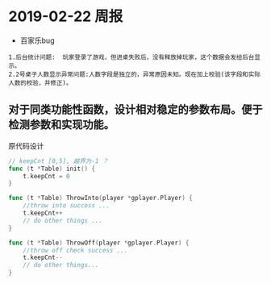 # 2019-02-22 周报

* 百家乐bug
```text
1.后台统计问题:  玩家登录了游戏，但进桌失败后，没有释放掉玩家，这个数据会发给后台显示。
2.2号桌子人数显示异常问题:人数字段是独立的，异常原因未知。现在加上校验(该字段和实际人数的校验，并修正)。

```
## 对于同类功能性函数，设计相对稳定的参数布局。便于检测参数和实现功能。

原代码设计
```go
// keepCnt [0,5], 越界为-1 ？
func (t *Table) init() {
    t.keepCnt = 0 
}

func (t *Table) ThrowInto(player *gplayer.Player) {
    //throw into success ...
    t.keepCnt++
    // do other things ...
}

func (t *Table) ThrowOff(player *gplayer.Player) {
    //throw off check success ...
    t.keepCnt--
    // do other things...
}
```
